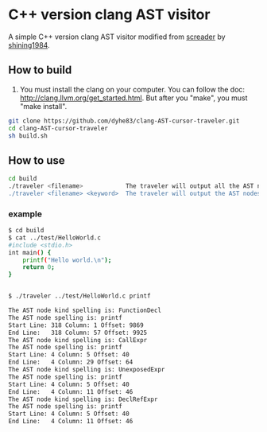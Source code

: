 # C++ version clang AST visitor
A simple C++ version clang AST visitor modified from [screader](https://github.com/shining1984/screader) by [shining1984](https://github.com/shining1984).

## How to build
1. You must install the clang on your computer.
   You can follow the doc: http://clang.llvm.org/get_started.html.
   But after you "make", you must "make install".

```sh
git clone https://github.com/dyhe83/clang-AST-cursor-traveler.git
cd clang-AST-cursor-traveler
sh build.sh
```

## How to use
```sh
cd build
./traveler <filename>            The traveler will output all the AST nodes' information.
./traveler <filename> <keyword>  The traveler will output the AST nodes' matched the keyword.
```

### example
```sh
$ cd build
$ cat ../test/HelloWorld.c
#include <stdio.h>
int main() {
    printf("Hello world.\n");
    return 0;
}


$ ./traveler ../test/HelloWorld.c printf

The AST node kind spelling is: FunctionDecl
The AST node spelling is: printf
Start Line: 318 Column: 1 Offset: 9869
End Line:   318 Column: 57 Offset: 9925
The AST node kind spelling is: CallExpr
The AST node spelling is: printf
Start Line: 4 Column: 5 Offset: 40
End Line:   4 Column: 29 Offset: 64
The AST node kind spelling is: UnexposedExpr
The AST node spelling is: printf
Start Line: 4 Column: 5 Offset: 40
End Line:   4 Column: 11 Offset: 46
The AST node kind spelling is: DeclRefExpr
The AST node spelling is: printf
Start Line: 4 Column: 5 Offset: 40
End Line:   4 Column: 11 Offset: 46
```
